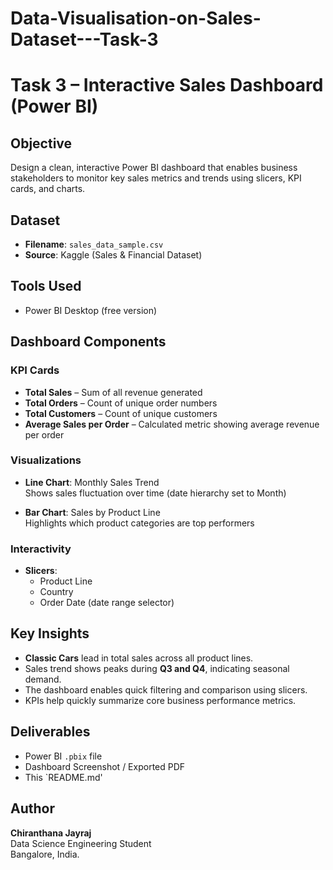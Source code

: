 # Data-Visualisation-on-Sales-Dataset---Task-3
#  Task 3 – Interactive Sales Dashboard (Power BI)

##  Objective
Design a clean, interactive Power BI dashboard that enables business stakeholders to monitor key sales metrics and trends using slicers, KPI cards, and charts.

##  Dataset
- **Filename**: `sales_data_sample.csv`
- **Source**: Kaggle (Sales & Financial Dataset)

## Tools Used
- Power BI Desktop (free version)

## Dashboard Components

###  KPI Cards
- **Total Sales** – Sum of all revenue generated
- **Total Orders** – Count of unique order numbers
- **Total Customers** – Count of unique customers
- **Average Sales per Order** – Calculated metric showing average revenue per order

### Visualizations
- **Line Chart**: Monthly Sales Trend  
  Shows sales fluctuation over time (date hierarchy set to Month)
  
- **Bar Chart**: Sales by Product Line  
  Highlights which product categories are top performers

###  Interactivity
- **Slicers**:
  - Product Line
  - Country
  - Order Date (date range selector)

##  Key Insights
- **Classic Cars** lead in total sales across all product lines.
- Sales trend shows peaks during **Q3 and Q4**, indicating seasonal demand.
- The dashboard enables quick filtering and comparison using slicers.
- KPIs help quickly summarize core business performance metrics.

## Deliverables
- Power BI `.pbix` file
- Dashboard Screenshot / Exported PDF
- This `README.md'

##  Author
**Chiranthana Jayraj**  
Data Science Engineering Student  
Bangalore, India.

